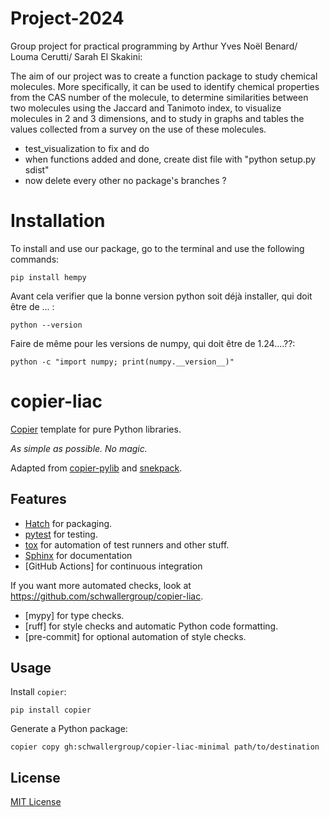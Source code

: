 # Project-2024
Group project for practical programming by Arthur Yves Noël Benard/ Louma Cerutti/ Sarah El Skakini:

The aim of our project was to create a function package to study chemical molecules.
More specifically, it can be used to identify chemical properties from the CAS number of the molecule, to determine similarities between two molecules using the Jaccard and Tanimoto index, to visualize molecules in 2 and 3 dimensions, and to study in graphs and tables the values collected from a survey on the use of these molecules. 

- test_visualization to fix and do
- when functions added and done, create dist file with "python setup.py sdist"
- now delete every other no package's branches  ? 

# Installation 

To install and use our package, go to the terminal and use the following commands:

`pip install hempy`

Avant cela verifier que la bonne version python soit déjà installer, qui doit être de ... :

`python --version`

Faire de même pour les versions de numpy, qui doit être de 1.24....??:

`python -c "import numpy; print(numpy.__version__)"`


# copier-liac

[Copier](https://github.com/copier-org/copier) template for pure Python libraries.

_As simple as possible. No magic._

Adapted from [copier-pylib](https://github.com/astrojuanlu/copier-pylib) and [snekpack](https://github.com/cthoyt/cookiecutter-snekpack).

## Features

- [Hatch] for packaging.
- [pytest] for testing.
- [tox] for automation of test runners and other stuff.
- [Sphinx] for documentation
- [GitHub Actions] for continuous integration

If you want more automated checks, look at https://github.com/schwallergroup/copier-liac.
- [mypy] for type checks.
- [ruff] for style checks and automatic Python code formatting.
- [pre-commit] for optional automation of style checks.

## Usage

Install `copier`:

```
pip install copier
```

Generate a Python package:

```
copier copy gh:schwallergroup/copier-liac-minimal path/to/destination
```

## License

[MIT License](LICENSE)

[copier]: https://github.com/copier-org/copier/
[Hatch]: https://hatch.pypa.io/
[pytest]: https://docs.pytest.org/
[Sphinx]: http://www.sphinx-doc.org/
[tox]: https://tox.readthedocs.io/
